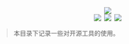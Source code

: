 <div align="center"><img src="https://ossweb-img.qq.com/images/lol/web201310/skin/big92016.jpg"/></div>

<div align="center"><img src="https://img.shields.io/badge/WeChat-yamolv-green.svg?logo=Wechat"/>&ensp;<img src="https://img.shields.io/badge/%E7%BD%97%E6%B4%8B%E6%BC%BE-yamolv%40qq.com-red.svg?logo=Tencent%20QQ"/>&ensp;<img src="https://img.shields.io/badge/project-prictice-yellow.svg"/></div>

> 本目录下记录一些对开源工具的使用。

